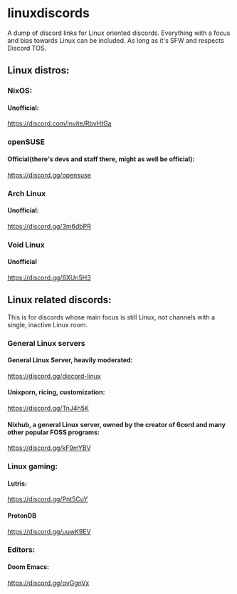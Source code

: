 # linuxdiscords

A dump of discord links for Linux oriented discords. Everything with a focus and bias towards Linux can be included. As long as it's SFW and respects Discord TOS.


## Linux distros:

### NixOS:

#### Unofficial:

https://discord.com/invite/RbvHtGa


### openSUSE

#### Official(there's devs and staff there, might as well be official):

https://discord.gg/opensuse


### Arch Linux

#### Unofficial:

https://discord.gg/3m6dbPR

### Void Linux

#### Unofficial

https://discord.gg/6XUn5H3

## Linux related discords:

This is for discords whose main focus is still Linux, not channels with a single, inactive Linux room.

### General Linux servers

#### General Linux Server, heavily moderated:

https://discord.gg/discord-linux

#### Unixporn, ricing, customization:

https://discord.gg/TnJ4h5K

#### Nixhub, a general Linux server, owned by the creator of 6cord and many other popular FOSS programs:

https://discord.gg/kF9mYBV


### Linux gaming:

#### Lutris:

https://discord.gg/Pnt5CuY

#### ProtonDB

https://discord.gg/uuwK9EV


### Editors:

#### Doom Emacs:

https://discord.gg/qvGgnVx


